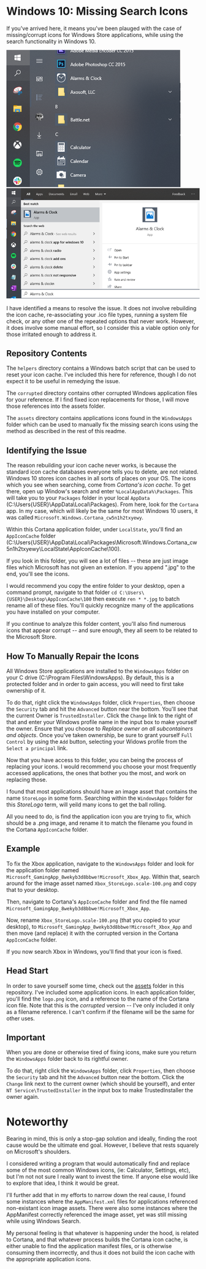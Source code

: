 # Windows 10: Missing Search Icons

If you've arrived here, it means you've been plauged with the case of missing/corrupt icons for Windows Store applications, while using the search functionality in Windows 10.

![Icon Works in the App List](applist.png)
![Icon Missing from Search List](search.png)

I have identified a means to resolve the issue. It does not involve rebuilding the icon cache, re-associating your .ico file types, running a system file check, or any other one of the repeated options that never work. However, it does involve some manual effort, so I consider this a viable option only for those irritated enough to address it.

## Repository Contents

The `helpers` directory contains a Windows batch script that can be used to reset your icon cache. I've included this here for reference, though I do not expect it to be useful in remedying the issue.

The `corrupted` directory contains other corrupted Windows application files for your reference. If I find fixed icon replacements for those, I will move those references into the assets folder.

The `assets` directory contains applications icons found in the `WindowsApps` folder which can be used to manually fix the missing search icons using the method as described in the rest of this readme.

## Identifying the Issue

The reason rebuilding your icon cache never works, is because the standard icon cache databases everyone tells you to delete, are not related. Windows 10 stores icon caches in all sorts of places on your OS. The icons which you see when searching, come from _Cortana's icon cache_. To get there, open up Window's search and enter `%LocalAppData%\Packages`. This will take you to your `Packages` folder in your local `AppData` (C:\Users\{USER}\AppData\Local\Packages). From here, look for the `Cortana` app. In my case, which will likely be the same for most Windows 10 users, it was called `Microsoft.Windows.Cortana_cw5n1h2txyewy`.

Within this Cortana application folder, under `LocalState`, you'll find an `AppIconCache` folder (C:\Users\{USER}\AppData\Local\Packages\Microsoft.Windows.Cortana_cw5n1h2txyewy\LocalState\AppIconCache\100).

If you look in this folder, you will see a lot of files -- these are just image files which Microsoft has not given an extenion. If you append ".jpg" to the end, you'll see the icons.

I would recommend you copy the entire folder to your desktop, open a command prompt, navigate to that folder `cd C:\Users\{USER}\Desktop\AppIconCache\100` then execute `ren * *.jpg` to batch rename all of these files. You'll quickly recognize many of the applications you have installed on your computer.

If you continue to analyze this folder content, you'll also find numerous icons that appear corrupt -- and sure enough, they all seem to be related to the Microsoft Store.

## How To Manually Repair the Icons

All Windows Store applications are installed to the `WindowsApps` folder on your C drive (C:\Program Files\WindowsApps). By default, this is a protected folder and in order to gain access, you will need to first take ownership of it.

To do that, right click the `WindowsApps` folder, click `Properties`, then choose the `Security` tab and hit the `Advanced` button near the bottom. You'll see that the current Owner is `TrustedInstaller`. Click the `Change` link to the right of that and enter your Windows profile name in the input box to make yourself the owner. Ensure that you choose to _Replace owner on all subcontainers and objects_. Once you've taken ownership, be sure to grant yourself `Full Control` by using the `Add` button, selecting your Widows profile from the `Select a principal` link.

Now that you have access to this folder, you can being the process of replacing your icons. I would recommend you choose your most frequently accessed applications, the ones that bother you the most, and work on replacing those.

I found that most applications should have an image asset that contains the name `StoreLogo` in some form. Searching within the `WindowsApps` folder for this _StoreLogo_ term, will yeild many icons to get the ball rolling.

All you need to do, is find the application icon you are trying to fix, which should be a .png image, and rename it to match the filename you found in the Cortana `AppIconCache` folder.

## Example

To fix the Xbox application, navigate to the `WindowsApps` folder and look for the application folder named `Microsoft_GamingApp_8wekyb3d8bbwe!Microsoft_Xbox_App`. Within that, search around for the image asset named `Xbox_StoreLogo.scale-100.png` and copy that to your desktop.

Then, navigate to Cortana's `AppIconCache` folder and find the file named `Microsoft_GamingApp_8wekyb3d8bbwe!Microsoft_Xbox_App`.

Now, rename `Xbox_StoreLogo.scale-100.png` (that you copied to your desktop), to `Microsoft_GamingApp_8wekyb3d8bbwe!Microsoft_Xbox_App` and then move (and replace) it with the corrupted version in the Cortana `AppIconCache` folder.

If you now search Xbox in Windows, you'll find that your icon is fixed.

## Head Start

In order to save yourself some time, check out the [assets](/tree/master/assets) folder in this repository. I've included some application icons. In each application folder, you'll find the `logo.png` icon, and a reference to the name of the Cortana icon file. Note that this is the _corrupted_ version -- I've only included it only as a filename reference. I can't confirm if the filename will be the same for other uses.

## Important

When you are done or otherwise tired of fixing icons, make sure you return the `WindowsApps` folder back to its rightful owner.

To do that, right click the `WindowsApps` folder, click `Properties`, then choose the `Security` tab and hit the `Advanced` button near the bottom. Click the `Change` link next to the current owner (which should be yourself), and enter `NT Service\TrustedInstaller` in the input box to make TrustedInstaller the owner again.

# Noteworthy

Bearing in mind, this is only a stop-gap solution and ideally, finding the root cause would be the ultimate end goal. However, I believe that rests squarely on Microsoft's shoulders.

I considered writing a program that would automatically find and replace some of the most common Windows icons, (ie: Calculator, Settings, etc), but I'm not not sure I really want to invest the time. If anyone else would like to explore that idea, I think it would be great.

I'll further add that in my efforts to narrow down the real cause, I found some instances where the `AppManifest.xml` files for applications referenced non-existant icon image assets. There were also some instances where the AppManifest correctly referenced the image asset, yet was still missing while using Windows Search.

My personal feeling is that whatever is happening under the hood, is related to Cortana, and that whatever process builds the Cortana icon cache, is either unable to find the application manifest files, or is otherwise consuming them incorrectly, and thus it does not build the icon cache with the appropriate application icons.
